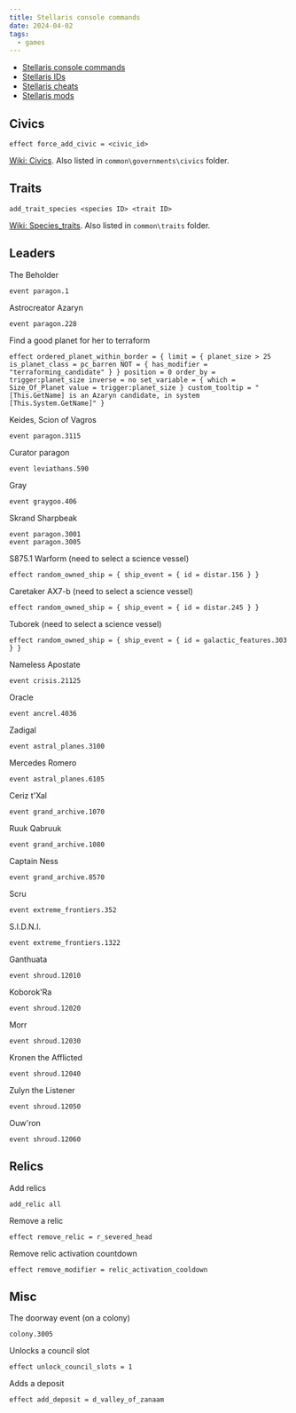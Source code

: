 ```yaml
---
title: Stellaris console commands
date: 2024-04-02
tags:
  - games
---
```


- [Stellaris console commands](https://stellaris.paradoxwikis.com/Console_commands)
- [Stellaris IDs](https://stellaris.paradoxwikis.com/ID)
- [Stellaris cheats](https://stellarischeats.com)
- [Stellaris mods](https://stellaris.smods.ru)

<!-- more -->

## Civics

```
effect force_add_civic = <civic_id>
```

[Wiki: Civics](https://stellaris.paradoxwikis.com/ID#Civics). Also listed in `common\governments\civics` folder.

## Traits

```
add_trait_species <species ID> <trait ID>
```

[Wiki: Species_traits](https://stellaris.paradoxwikis.com/ID#Species_traits). Also listed in `common\traits` folder.

## Leaders

The Beholder
```
event paragon.1
```

Astrocreator Azaryn
```
event paragon.228
```

Find a good planet for her to terraform
```
effect ordered_planet_within_border = { limit = { planet_size > 25 is_planet_class = pc_barren NOT = { has_modifier = "terraforming_candidate" } } position = 0 order_by = trigger:planet_size inverse = no set_variable = { which = Size_Of_Planet value = trigger:planet_size } custom_tooltip = "[This.GetName] is an Azaryn candidate, in system [This.System.GetName]" }
```

Keides, Scion of Vagros
```
event paragon.3115
```

Curator paragon
```
event leviathans.590
```

Gray
```
event graygoo.406
```

Skrand Sharpbeak
```
event paragon.3001
event paragon.3005
```

S875.1 Warform (need to select a science vessel)
```
effect random_owned_ship = { ship_event = { id = distar.156 } }
```

Caretaker AX7-b	(need to select a science vessel)
```
effect random_owned_ship = { ship_event = { id = distar.245 } }
```

Tuborek (need to select a science vessel)
```
effect random_owned_ship = { ship_event = { id = galactic_features.303 } }
```

Nameless Apostate
```
event crisis.21125
```

Oracle
```
event ancrel.4036
```

Zadigal
```
event astral_planes.3100
```

Mercedes Romero
```
event astral_planes.6105
```

Ceriz t'Xal
```
event grand_archive.1070
```

Ruuk Qabruuk
```
event grand_archive.1080
```

Captain Ness
```
event grand_archive.8570
```

Scru
```
event extreme_frontiers.352
```

S.I.D.N.I.
```
event extreme_frontiers.1322
```

Ganthuata
```
event shroud.12010
```

Koborok'Ra
```
event shroud.12020
```

Morr
```
event shroud.12030
```

Kronen the Afflicted
```
event shroud.12040
```

Zulyn the Listener
```
event shroud.12050
```

Ouw'ron
```
event shroud.12060
```

## Relics

Add relics
```
add_relic all
```

Remove a relic
```
effect remove_relic = r_severed_head
```

Remove relic activation countdown
```
effect remove_modifier = relic_activation_cooldown
```

## Misc

The doorway event (on a colony)

```
colony.3005
```

Unlocks a council slot
```
effect unlock_council_slots = 1
```

Adds a deposit

```
effect add_deposit = d_valley_of_zanaam
```
